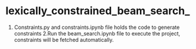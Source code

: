 # lexically_constrained_beam_search_


1. Constraints.py and constraints.ipynb file holds the code to generate constraints 
2.Run the beam_search.ipynb file to execute the project, constraints will be fetched automatically.